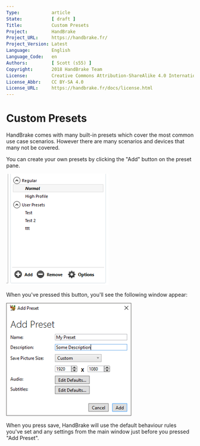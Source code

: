 ```yaml
---
Type:            article
State:           [ draft ]
Title:           Custom Presets
Project:         HandBrake
Project_URL:     https://handbrake.fr/
Project_Version: Latest
Language:        English
Language_Code:   en
Authors:         [ Scott (s55) ]
Copyright:       2018 HandBrake Team
License:         Creative Commons Attribution-ShareAlike 4.0 International
License_Abbr:    CC BY-SA 4.0
License_URL:     https://handbrake.fr/docs/license.html
---
```


Custom Presets
=============================

HandBrake comes with many built-in presets which cover the most common use case scenarios. However there are many scenarios and devices that many not be covered.

You can create your own presets by clicking the "Add" button on the preset pane.

![Preset Controls](../../images/windows/preset-controls-1.0.0.png "Preset Controls")

When you've pressed this button, you'll see the following window appear:

![Preset Add Window](../../images/windows/add-preset-1.0.0.png "Preset Add Window")

When you press save, HandBrake will use the default behaviour  rules you've set and any settings from the main window just before you pressed "Add Preset".

